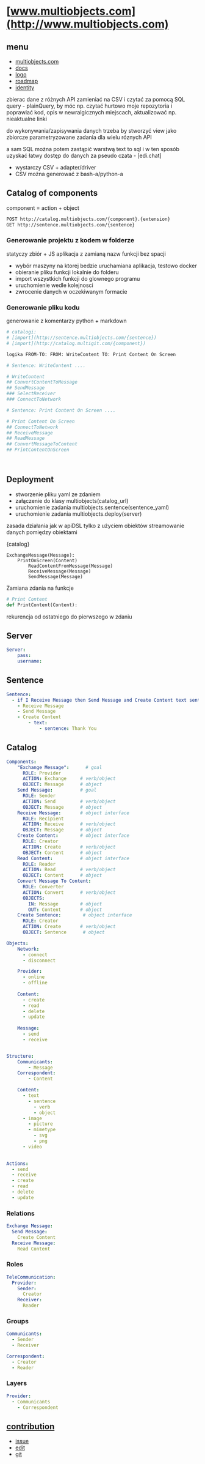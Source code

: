 # [www.multiobjects.com](http://www.multiobjects.com)

## menu

+ [multiobjects.com](http://www.multiobjects.com)
+ [docs](http://docs.multiobjects.com)
+ [logo](http://logo.multiobjects.com)
+ [roadmap](http://roadmap.multiobjects.com)
+ [identity](http://identity.multiobjects.com)



zbierac dane z różnych API zamieniać na CSV i czytać za pomocą SQL query - plainQuery, by móc np. czytać hurtowo moje repozytoria i poprawiać kod, opis w newralgicznych miejscach, aktualizować np. nieaktualne linki

do wykonywania/zapisywania danych trzeba by stworzyć view jako zbiorcze parametryzowane zadania dla wielu róznych API

a sam SQL można potem zastąpić warstwą text to sql i w ten sposób uzyskać łatwy dostęp do danych za pseudo czata - [edi.chat]

+ wystarczy CSV + adapter/driver
+ CSV można generować z bash-a/python-a




## Catalog of components

component = action + object
```bash
POST http://catalog.multiobjects.com/{component}.{extension}
GET http://sentence.multiobjects.com/{sentence}
```

### Generowanie projektu z kodem w folderze
statyczy zbiór + JS aplikacja z zamianą nazw funkcji bez spacji
+ wybór maszyny na ktorej bedzie uruchamiana aplikacja, testowo docker
+ obieranie pliku funkcji lokalnie do folderu
+ import wszystkich funkcji do glownego programu
+ uruchomienie wedle kolejnosci
+ zwrocenie danych w oczekiwanym formacie
 
### Generowanie pliku kodu
generowanie z komentarzy python + markdown

```python
# catalogi:
# [import](http://sentence.multiobjects.com/{sentence})
# [import](http://catalog.multigit.com/{component})

logika FROM-TO: FROM: WriteContent TO: Print Content On Screen

# Sentence: WriteContent ....

# WriteContent
## ConvertContentToMessage
## SendMessage
### SelectReceiver
### ConnectToNetwork

# Sentence: Print Content On Screen ....

# Print Content On Screen
## ConnectToNetwork
## ReceiveMessage
## ReadMessage
## ConvertMessageToContent
## PrintContentOnScreen




```


## Deployment

- stworzenie pliku yaml ze zdaniem
- załączenie do klasy multiobjects(catalog_url)
- uruchomienie zadania multiobjects.sentence(sentence_yaml)
- uruchomienie zadania multiobjects.deploy(server)

zasada działania jak w apiDSL tylko z użyciem obiektów
streamowanie danych pomiędzy obiektami 


{catalog}
```
ExchangeMessage(Message):
    PrintOnScreen(Content)
        ReadContentFromMessage(Message)
        ReceiveMessage(Message)
        SendMessage(Message)
```
        
Zamiana zdania na funkcje


```python
# Print Content
def PrintContent(Content):

```                
        

rekurencja od ostatniego do pierwszego w zdaniu


## Server

```yaml
Server:
    pass:
    username:

```

## Sentence

```yaml
Sentence:
  - if I Receive Message then Send Message and Create Content text sentence: Thank You
    - Receive Message
    - Send Message
    - Create Content
        - text:
            - sentence: Thank You
```


        
## Catalog

```yaml
Components:  
    "Exchange Message":      # goal
      ROLE: Provider
      ACTION: Exchange     # verb/object
      OBJECT: Message      # object
    Send Message:          # goal
      ROLE: Sender
      ACTION: Send         # verb/object
      OBJECT: Message      # object
    Receive Message:       # object interface
      ROLE: Recipient
      ACTION: Receive      # verb/object
      OBJECT: Message      # object
    Create Content:        # object interface
      ROLE: Creator
      ACTION: Create       # verb/object
      OBJECT: Content      # object
    Read Content:          # object interface
      ROLE: Reader
      ACTION: Read         # verb/object
      OBJECT: Content      # object
    Convert Message To Content:    
      ROLE: Converter
      ACTION: Convert      # verb/object
      OBJECTS:
        IN: Message        # object
        OUT: Content       # object
    Create Sentence:        # object interface
      ROLE: Creator
      ACTION: Create       # verb/object
      OBJECT: Sentence      # object

Objects:
    Network:          
      - connect
      - disconnect        

    Provider:          
      - online
      - offline        
    
    Content:
      - create
      - read
      - delete
      - update
    
    Message:        
      - send
      - receive


Structure:
    Communicants:
        - Message
    Correspondent:
        - Content

    Content:
      - text
        - sentence
          - verb
          - object
      - image
        - picture
        - mimetype
          - svg
          - png
      - video

    
Actions:
  - send
  - receive
  - create
  - read
  - delete
  - update

```


### Relations

```yml
Exchange Message:  
  Send Message:
    Create Content
  Receive Message:
    Read Content
```



### Roles

```yml
TeleCommunication:
  Provider:
    Sender:
      Creator
    Receiver:
      Reader
```


### Groups

```yml
Communicants:
  - Sender
  - Receiver

Correspondent:
  - Creator
  - Reader
```


### Layers


```yml
Provider:
  - Communicants
    - Correspondent
```







## [contribution](http://contribution.softreck.dev)

+ [issue](https://github.com/multiobjects/www/issues/new)
+ [edit](https://github.com/multiobjects/www/edit/main/README.md)
+ [git](https://github.com/multiobjects/)
